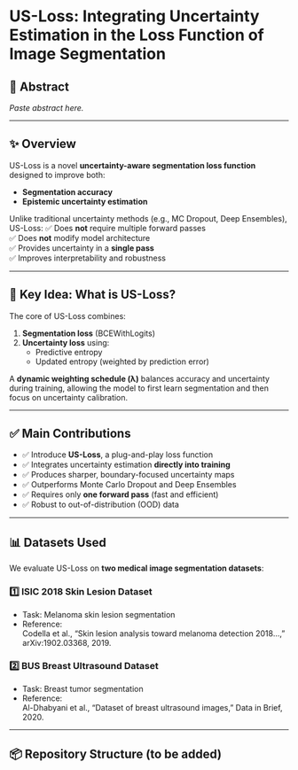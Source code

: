 # US-Loss: Integrating Uncertainty Estimation in the Loss Function of Image Segmentation

## 📌 Abstract
_Paste abstract here._

---

## ✨ Overview
US-Loss is a novel **uncertainty-aware segmentation loss function** designed to improve both:
- **Segmentation accuracy**
- **Epistemic uncertainty estimation**

Unlike traditional uncertainty methods (e.g., MC Dropout, Deep Ensembles), US-Loss:
✅ Does **not** require multiple forward passes  
✅ Does **not** modify model architecture  
✅ Provides uncertainty in a **single pass**  
✅ Improves interpretability and robustness  

---

## 🧠 Key Idea: What is US-Loss?
The core of US-Loss combines:
1. **Segmentation loss** (BCEWithLogits)
2. **Uncertainty loss** using:
   - Predictive entropy
   - Updated entropy (weighted by prediction error)

A **dynamic weighting schedule (λ)** balances accuracy and uncertainty during training, allowing the model to first learn segmentation and then focus on uncertainty calibration.

---

## ✅ Main Contributions
- ✅ Introduce **US-Loss**, a plug-and-play loss function  
- ✅ Integrates uncertainty estimation **directly into training**  
- ✅ Produces sharper, boundary-focused uncertainty maps  
- ✅ Outperforms Monte Carlo Dropout and Deep Ensembles  
- ✅ Requires only **one forward pass** (fast and efficient)  
- ✅ Robust to out-of-distribution (OOD) data  

---

## 📊 Datasets Used
We evaluate US-Loss on **two medical image segmentation datasets**:

### 1️⃣ ISIC 2018 Skin Lesion Dataset
- Task: Melanoma skin lesion segmentation  
- Reference:  
  Codella et al., “Skin lesion analysis toward melanoma detection 2018…,” arXiv:1902.03368, 2019.

### 2️⃣ BUS Breast Ultrasound Dataset
- Task: Breast tumor segmentation  
- Reference:  
  Al-Dhabyani et al., “Dataset of breast ultrasound images,” Data in Brief, 2020.

---

## 📦 Repository Structure (to be added)

